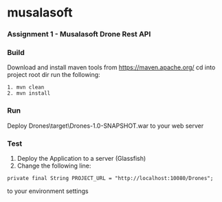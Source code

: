 # musalasoft
### Assignment 1 - Musalasoft Drone Rest API

### Build
Download and install maven tools from  https://maven.apache.org/
cd into project root dir
run the following:
```
1. mvn clean
2. mvn install
```

### Run
Deploy Drones\target\Drones-1.0-SNAPSHOT.war to your web server

### Test
1. Deploy the Application to a server (Glassfish)
2. Change the following line: 
```
private final String PROJECT_URL = "http://localhost:10080/Drones";
```
to your environment settings
